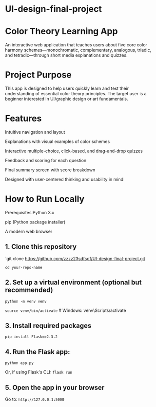# UI-design-final-project


# Color Theory Learning App
An interactive web application that teaches users about five core color harmony schemes—monochromatic, complementary, analogous, triadic, and tetradic—through short media explanations and quizzes.


# Project Purpose
This app is designed to help users quickly learn and test their understanding of essential color theory principles. The target user is a beginner interested in UI/graphic design or art fundamentals.


# Features
Intuitive navigation and layout

Explanations with visual examples of color schemes

Interactive multiple-choice, click-based, and drag-and-drop quizzes

Feedback and scoring for each question

Final summary screen with score breakdown

Designed with user-centered thinking and usability in mind


# How to Run Locally
Prerequisites
Python 3.x

pip (Python package installer)

A modern web browser


## 1. Clone this repository

`git clone https://github.com/zzzz23sdfsdf/UI-design-final-project.git

`cd your-repo-name`

## 2. Set up a virtual environment (optional but recommended)
`python -m venv venv`

`source venv/bin/activate`  # Windows: venv\Scripts\activate


## 3. Install required packages

`pip install Flask==2.3.2`

## 4. Run the Flask app: 
`python app.py`

Or, if using Flask's CLI:
`flask run`

## 5. Open the app in your browser
Go to:
`http://127.0.0.1:5000`
